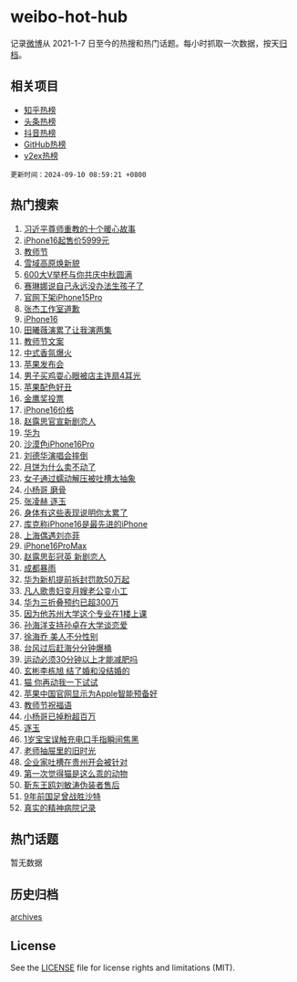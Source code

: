 # weibo-hot-hub

记录[微博](https://www.weibo.com)从 2021-1-7 日至今的热搜和热门话题。每小时抓取一次数据，按天[归档](archives)。

## 相关项目

- [知乎热榜](https://github.com/lonnyzhang423/zhihu-hot-hub)
- [头条热榜](https://github.com/lonnyzhang423/toutiao-hot-hub)
- [抖音热榜](https://github.com/lonnyzhang423/douyin-hot-hub)
- [GitHub热榜](https://github.com/lonnyzhang423/github-hot-hub)
- [v2ex热榜](https://github.com/lonnyzhang423/v2ex-hot-hub)


`更新时间：2024-09-10 08:59:21 +0800`

## 热门搜索

1. [习近平尊师重教的十个暖心故事](https://m.weibo.cn/search?containerid=100103type%3D1%26t%3D10%26q%3D%23%E4%B9%A0%E8%BF%91%E5%B9%B3%E5%B0%8A%E5%B8%88%E9%87%8D%E6%95%99%E7%9A%84%E5%8D%81%E4%B8%AA%E6%9A%96%E5%BF%83%E6%95%85%E4%BA%8B%23&stream_entry_id=51&isnewpage=1&extparam=seat%3D1%26q%3D%2523%25E4%25B9%25A0%25E8%25BF%2591%25E5%25B9%25B3%25E5%25B0%258A%25E5%25B8%2588%25E9%2587%258D%25E6%2595%2599%25E7%259A%2584%25E5%258D%2581%25E4%25B8%25AA%25E6%259A%2596%25E5%25BF%2583%25E6%2595%2585%25E4%25BA%258B%2523%26dgr%3D0%26filter_type%3Drealtimehot%26stream_entry_id%3D51%26c_type%3D51%26pos%3D0%26cate%3D10103%26display_time%3D1725929960%26pre_seqid%3D17259299606060293525899)
1. [iPhone16起售价5999元](https://m.weibo.cn/search?containerid=100103type%3D1%26t%3D10%26q%3D%23iPhone16%E8%B5%B7%E5%94%AE%E4%BB%B75999%E5%85%83%23&stream_entry_id=31&isnewpage=1&extparam=seat%3D1%26q%3D%2523iPhone16%25E8%25B5%25B7%25E5%2594%25AE%25E4%25BB%25B75999%25E5%2585%2583%2523%26realpos%3D1%26filter_type%3Drealtimehot%26c_type%3D31%26flag%3D2%26pos%3D0%26stream_entry_id%3D31%26cate%3D5001%26band_rank%3D1%26dgr%3D0%26lcate%3D5001%26display_time%3D1725929960%26pre_seqid%3D17259299606060293525899)
1. [教师节](https://m.weibo.cn/search?containerid=100103type%3D1%26t%3D10%26q%3D%E6%95%99%E5%B8%88%E8%8A%82&stream_entry_id=31&isnewpage=1&extparam=seat%3D1%26q%3D%25E6%2595%2599%25E5%25B8%2588%25E8%258A%2582%26realpos%3D2%26filter_type%3Drealtimehot%26c_type%3D31%26flag%3D16%26pos%3D1%26stream_entry_id%3D31%26cate%3D5001%26band_rank%3D2%26dgr%3D0%26lcate%3D5001%26display_time%3D1725929960%26pre_seqid%3D17259299606060293525899)
1. [雪域高原焕新貌](https://m.weibo.cn/search?containerid=100103type%3D1%26t%3D10%26q%3D%23%E9%9B%AA%E5%9F%9F%E9%AB%98%E5%8E%9F%E7%84%95%E6%96%B0%E8%B2%8C%23&stream_entry_id=31&isnewpage=1&extparam=seat%3D1%26q%3D%2523%25E9%259B%25AA%25E5%259F%259F%25E9%25AB%2598%25E5%258E%259F%25E7%2584%2595%25E6%2596%25B0%25E8%25B2%258C%2523%26realpos%3D3%26filter_type%3Drealtimehot%26c_type%3D31%26flag%3D0%26pos%3D2%26stream_entry_id%3D31%26cate%3D5001%26band_rank%3D3%26dgr%3D0%26lcate%3D5001%26display_time%3D1725929960%26pre_seqid%3D17259299606060293525899)
1. [600大V举杯与你共庆中秋圆满](https://m.weibo.cn/search?containerid=100103type%3D1%26t%3D10%26q%3D%23600%E5%A4%A7V%E4%B8%BE%E6%9D%AF%E4%B8%8E%E4%BD%A0%E5%85%B1%E5%BA%86%E4%B8%AD%E7%A7%8B%E5%9C%86%E6%BB%A1%23&stream_entry_id=31&isnewpage=1&extparam=seat%3D1%26q%3D%2523600%25E5%25A4%25A7V%25E4%25B8%25BE%25E6%259D%25AF%25E4%25B8%258E%25E4%25BD%25A0%25E5%2585%25B1%25E5%25BA%2586%25E4%25B8%25AD%25E7%25A7%258B%25E5%259C%2586%25E6%25BB%25A1%2523%26dgr%3D0%26adid%3D254518%26c_type%3D31%26pos%3D3%26topic_ad%3D1%26cate%3D5001%26stream_entry_id%3D31%26band_rank%3D4%26lcate%3D5001%26filter_type%3Drealtimehot%26is_ad_pos%3D1%26display_time%3D1725929960%26pre_seqid%3D17259299606060293525899)
1. [赛琳娜说自己永远没办法生孩子了](https://m.weibo.cn/search?containerid=100103type%3D1%26t%3D10%26q%3D%23%E8%B5%9B%E7%90%B3%E5%A8%9C%E8%AF%B4%E8%87%AA%E5%B7%B1%E6%B0%B8%E8%BF%9C%E6%B2%A1%E5%8A%9E%E6%B3%95%E7%94%9F%E5%AD%A9%E5%AD%90%E4%BA%86%23&stream_entry_id=31&isnewpage=1&extparam=seat%3D1%26q%3D%2523%25E8%25B5%259B%25E7%2590%25B3%25E5%25A8%259C%25E8%25AF%25B4%25E8%2587%25AA%25E5%25B7%25B1%25E6%25B0%25B8%25E8%25BF%259C%25E6%25B2%25A1%25E5%258A%259E%25E6%25B3%2595%25E7%2594%259F%25E5%25AD%25A9%25E5%25AD%2590%25E4%25BA%2586%2523%26realpos%3D4%26filter_type%3Drealtimehot%26c_type%3D31%26flag%3D1%26pos%3D4%26stream_entry_id%3D31%26cate%3D5001%26band_rank%3D4%26dgr%3D0%26lcate%3D5001%26display_time%3D1725929960%26pre_seqid%3D17259299606060293525899)
1. [官网下架iPhone15Pro](https://m.weibo.cn/search?containerid=100103type%3D1%26t%3D10%26q%3D%23%E5%AE%98%E7%BD%91%E4%B8%8B%E6%9E%B6iPhone15Pro%23&stream_entry_id=31&isnewpage=1&extparam=seat%3D1%26q%3D%2523%25E5%25AE%2598%25E7%25BD%2591%25E4%25B8%258B%25E6%259E%25B6iPhone15Pro%2523%26realpos%3D5%26filter_type%3Drealtimehot%26c_type%3D31%26flag%3D2%26pos%3D5%26stream_entry_id%3D31%26cate%3D5001%26band_rank%3D5%26dgr%3D0%26lcate%3D5001%26display_time%3D1725929960%26pre_seqid%3D17259299606060293525899)
1. [张杰工作室道歉](https://m.weibo.cn/search?containerid=100103type%3D1%26t%3D10%26q%3D%23%E5%BC%A0%E6%9D%B0%E5%B7%A5%E4%BD%9C%E5%AE%A4%E9%81%93%E6%AD%89%23&stream_entry_id=31&isnewpage=1&extparam=seat%3D1%26q%3D%2523%25E5%25BC%25A0%25E6%259D%25B0%25E5%25B7%25A5%25E4%25BD%259C%25E5%25AE%25A4%25E9%2581%2593%25E6%25AD%2589%2523%26realpos%3D6%26filter_type%3Drealtimehot%26c_type%3D31%26flag%3D2%26pos%3D6%26stream_entry_id%3D31%26cate%3D5001%26band_rank%3D6%26dgr%3D0%26lcate%3D5001%26display_time%3D1725929960%26pre_seqid%3D17259299606060293525899)
1. [iPhone16](https://m.weibo.cn/search?containerid=100103type%3D1%26t%3D10%26q%3DiPhone16&stream_entry_id=31&isnewpage=1&extparam=seat%3D1%26q%3DiPhone16%26realpos%3D7%26filter_type%3Drealtimehot%26c_type%3D31%26flag%3D0%26pos%3D7%26stream_entry_id%3D31%26cate%3D5001%26band_rank%3D7%26dgr%3D0%26lcate%3D5001%26display_time%3D1725929960%26pre_seqid%3D17259299606060293525899)
1. [田曦薇演累了让我演两集](https://m.weibo.cn/search?containerid=100103type%3D1%26t%3D10%26q%3D%E7%94%B0%E6%9B%A6%E8%96%87%E6%BC%94%E7%B4%AF%E4%BA%86%E8%AE%A9%E6%88%91%E6%BC%94%E4%B8%A4%E9%9B%86&stream_entry_id=31&isnewpage=1&extparam=seat%3D1%26q%3D%25E7%2594%25B0%25E6%259B%25A6%25E8%2596%2587%25E6%25BC%2594%25E7%25B4%25AF%25E4%25BA%2586%25E8%25AE%25A9%25E6%2588%2591%25E6%25BC%2594%25E4%25B8%25A4%25E9%259B%2586%26realpos%3D8%26filter_type%3Drealtimehot%26c_type%3D31%26flag%3D2%26pos%3D8%26stream_entry_id%3D31%26cate%3D5001%26band_rank%3D8%26dgr%3D0%26lcate%3D5001%26display_time%3D1725929960%26pre_seqid%3D17259299606060293525899)
1. [教师节文案](https://m.weibo.cn/search?containerid=100103type%3D1%26t%3D10%26q%3D%23%E6%95%99%E5%B8%88%E8%8A%82%E6%96%87%E6%A1%88%23&stream_entry_id=31&isnewpage=1&extparam=seat%3D1%26q%3D%2523%25E6%2595%2599%25E5%25B8%2588%25E8%258A%2582%25E6%2596%2587%25E6%25A1%2588%2523%26realpos%3D9%26filter_type%3Drealtimehot%26c_type%3D31%26flag%3D0%26pos%3D9%26stream_entry_id%3D31%26cate%3D5001%26band_rank%3D9%26dgr%3D0%26lcate%3D5001%26display_time%3D1725929960%26pre_seqid%3D17259299606060293525899)
1. [中式香氛爆火](https://m.weibo.cn/search?containerid=100103type%3D1%26t%3D10%26q%3D%23%E4%B8%AD%E5%BC%8F%E9%A6%99%E6%B0%9B%E7%88%86%E7%81%AB%23&stream_entry_id=31&isnewpage=1&extparam=seat%3D1%26q%3D%2523%25E4%25B8%25AD%25E5%25BC%258F%25E9%25A6%2599%25E6%25B0%259B%25E7%2588%2586%25E7%2581%25AB%2523%26realpos%3D10%26filter_type%3Drealtimehot%26c_type%3D31%26flag%3D1%26pos%3D10%26stream_entry_id%3D31%26cate%3D5001%26band_rank%3D10%26dgr%3D0%26lcate%3D5001%26display_time%3D1725929960%26pre_seqid%3D17259299606060293525899)
1. [苹果发布会](https://m.weibo.cn/search?containerid=100103type%3D1%26t%3D10%26q%3D%E8%8B%B9%E6%9E%9C%E5%8F%91%E5%B8%83%E4%BC%9A&stream_entry_id=31&isnewpage=1&extparam=seat%3D1%26q%3D%25E8%258B%25B9%25E6%259E%259C%25E5%258F%2591%25E5%25B8%2583%25E4%25BC%259A%26realpos%3D11%26filter_type%3Drealtimehot%26c_type%3D31%26flag%3D2%26pos%3D11%26stream_entry_id%3D31%26cate%3D5001%26band_rank%3D11%26dgr%3D0%26lcate%3D5001%26display_time%3D1725929960%26pre_seqid%3D17259299606060293525899)
1. [男子买鸡耍心眼被店主连扇4耳光](https://m.weibo.cn/search?containerid=100103type%3D1%26t%3D10%26q%3D%23%E7%94%B7%E5%AD%90%E4%B9%B0%E9%B8%A1%E8%80%8D%E5%BF%83%E7%9C%BC%E8%A2%AB%E5%BA%97%E4%B8%BB%E8%BF%9E%E6%89%874%E8%80%B3%E5%85%89%23&stream_entry_id=31&isnewpage=1&extparam=seat%3D1%26q%3D%2523%25E7%2594%25B7%25E5%25AD%2590%25E4%25B9%25B0%25E9%25B8%25A1%25E8%2580%258D%25E5%25BF%2583%25E7%259C%25BC%25E8%25A2%25AB%25E5%25BA%2597%25E4%25B8%25BB%25E8%25BF%259E%25E6%2589%25874%25E8%2580%25B3%25E5%2585%2589%2523%26realpos%3D12%26filter_type%3Drealtimehot%26c_type%3D31%26flag%3D1%26pos%3D12%26stream_entry_id%3D31%26cate%3D5001%26band_rank%3D12%26dgr%3D0%26lcate%3D5001%26display_time%3D1725929960%26pre_seqid%3D17259299606060293525899)
1. [苹果配色好丑](https://m.weibo.cn/search?containerid=100103type%3D1%26t%3D10%26q%3D%E8%8B%B9%E6%9E%9C%E9%85%8D%E8%89%B2%E5%A5%BD%E4%B8%91&stream_entry_id=31&isnewpage=1&extparam=seat%3D1%26q%3D%25E8%258B%25B9%25E6%259E%259C%25E9%2585%258D%25E8%2589%25B2%25E5%25A5%25BD%25E4%25B8%2591%26realpos%3D13%26filter_type%3Drealtimehot%26c_type%3D31%26flag%3D2%26pos%3D13%26stream_entry_id%3D31%26cate%3D5001%26band_rank%3D13%26dgr%3D0%26lcate%3D5001%26display_time%3D1725929960%26pre_seqid%3D17259299606060293525899)
1. [金鹰奖投票](https://m.weibo.cn/search?containerid=100103type%3D1%26t%3D10%26q%3D%E9%87%91%E9%B9%B0%E5%A5%96%E6%8A%95%E7%A5%A8&stream_entry_id=31&isnewpage=1&extparam=seat%3D1%26q%3D%25E9%2587%2591%25E9%25B9%25B0%25E5%25A5%2596%25E6%258A%2595%25E7%25A5%25A8%26realpos%3D14%26filter_type%3Drealtimehot%26c_type%3D31%26flag%3D1%26pos%3D14%26stream_entry_id%3D31%26cate%3D5001%26band_rank%3D14%26dgr%3D0%26lcate%3D5001%26display_time%3D1725929960%26pre_seqid%3D17259299606060293525899)
1. [iPhone16价格](https://m.weibo.cn/search?containerid=100103type%3D1%26t%3D10%26q%3DiPhone16%E4%BB%B7%E6%A0%BC&stream_entry_id=31&isnewpage=1&extparam=seat%3D1%26q%3DiPhone16%25E4%25BB%25B7%25E6%25A0%25BC%26realpos%3D15%26filter_type%3Drealtimehot%26c_type%3D31%26flag%3D2%26pos%3D15%26stream_entry_id%3D31%26cate%3D5001%26band_rank%3D15%26dgr%3D0%26lcate%3D5001%26display_time%3D1725929960%26pre_seqid%3D17259299606060293525899)
1. [赵露思官宣新剧恋人](https://m.weibo.cn/search?containerid=100103type%3D1%26t%3D10%26q%3D%23%E8%B5%B5%E9%9C%B2%E6%80%9D%E5%AE%98%E5%AE%A3%E6%96%B0%E5%89%A7%E6%81%8B%E4%BA%BA%23&stream_entry_id=31&isnewpage=1&extparam=seat%3D1%26q%3D%2523%25E8%25B5%25B5%25E9%259C%25B2%25E6%2580%259D%25E5%25AE%2598%25E5%25AE%25A3%25E6%2596%25B0%25E5%2589%25A7%25E6%2581%258B%25E4%25BA%25BA%2523%26realpos%3D16%26filter_type%3Drealtimehot%26c_type%3D31%26flag%3D1%26pos%3D16%26stream_entry_id%3D31%26cate%3D5001%26band_rank%3D16%26dgr%3D0%26lcate%3D5001%26display_time%3D1725929960%26pre_seqid%3D17259299606060293525899)
1. [华为](https://m.weibo.cn/search?containerid=100103type%3D1%26t%3D10%26q%3D%E5%8D%8E%E4%B8%BA&stream_entry_id=31&isnewpage=1&extparam=seat%3D1%26q%3D%25E5%258D%258E%25E4%25B8%25BA%26realpos%3D17%26filter_type%3Drealtimehot%26c_type%3D31%26flag%3D0%26pos%3D17%26stream_entry_id%3D31%26cate%3D5001%26band_rank%3D17%26dgr%3D0%26lcate%3D5001%26display_time%3D1725929960%26pre_seqid%3D17259299606060293525899)
1. [沙漠色iPhone16Pro](https://m.weibo.cn/search?containerid=100103type%3D1%26t%3D10%26q%3D%23%E6%B2%99%E6%BC%A0%E8%89%B2iPhone16Pro%23&stream_entry_id=31&isnewpage=1&extparam=seat%3D1%26q%3D%2523%25E6%25B2%2599%25E6%25BC%25A0%25E8%2589%25B2iPhone16Pro%2523%26realpos%3D18%26filter_type%3Drealtimehot%26c_type%3D31%26flag%3D0%26pos%3D18%26stream_entry_id%3D31%26cate%3D5001%26band_rank%3D18%26dgr%3D0%26lcate%3D5001%26display_time%3D1725929960%26pre_seqid%3D17259299606060293525899)
1. [刘德华演唱会摔倒](https://m.weibo.cn/search?containerid=100103type%3D1%26t%3D10%26q%3D%23%E5%88%98%E5%BE%B7%E5%8D%8E%E6%BC%94%E5%94%B1%E4%BC%9A%E6%91%94%E5%80%92%23&stream_entry_id=31&isnewpage=1&extparam=seat%3D1%26q%3D%2523%25E5%2588%2598%25E5%25BE%25B7%25E5%258D%258E%25E6%25BC%2594%25E5%2594%25B1%25E4%25BC%259A%25E6%2591%2594%25E5%2580%2592%2523%26realpos%3D19%26filter_type%3Drealtimehot%26c_type%3D31%26flag%3D0%26pos%3D19%26stream_entry_id%3D31%26cate%3D5001%26band_rank%3D19%26dgr%3D0%26lcate%3D5001%26display_time%3D1725929960%26pre_seqid%3D17259299606060293525899)
1. [月饼为什么卖不动了](https://m.weibo.cn/search?containerid=100103type%3D1%26t%3D10%26q%3D%23%E6%9C%88%E9%A5%BC%E4%B8%BA%E4%BB%80%E4%B9%88%E5%8D%96%E4%B8%8D%E5%8A%A8%E4%BA%86%23&stream_entry_id=31&isnewpage=1&extparam=seat%3D1%26q%3D%2523%25E6%259C%2588%25E9%25A5%25BC%25E4%25B8%25BA%25E4%25BB%2580%25E4%25B9%2588%25E5%258D%2596%25E4%25B8%258D%25E5%258A%25A8%25E4%25BA%2586%2523%26realpos%3D20%26filter_type%3Drealtimehot%26c_type%3D31%26flag%3D0%26pos%3D20%26stream_entry_id%3D31%26cate%3D5001%26band_rank%3D20%26dgr%3D0%26lcate%3D5001%26display_time%3D1725929960%26pre_seqid%3D17259299606060293525899)
1. [女子通过蠕动解压被吐槽太抽象](https://m.weibo.cn/search?containerid=100103type%3D1%26t%3D10%26q%3D%23%E5%A5%B3%E5%AD%90%E9%80%9A%E8%BF%87%E8%A0%95%E5%8A%A8%E8%A7%A3%E5%8E%8B%E8%A2%AB%E5%90%90%E6%A7%BD%E5%A4%AA%E6%8A%BD%E8%B1%A1%23&stream_entry_id=31&isnewpage=1&extparam=seat%3D1%26q%3D%2523%25E5%25A5%25B3%25E5%25AD%2590%25E9%2580%259A%25E8%25BF%2587%25E8%25A0%2595%25E5%258A%25A8%25E8%25A7%25A3%25E5%258E%258B%25E8%25A2%25AB%25E5%2590%2590%25E6%25A7%25BD%25E5%25A4%25AA%25E6%258A%25BD%25E8%25B1%25A1%2523%26realpos%3D21%26filter_type%3Drealtimehot%26c_type%3D31%26flag%3D0%26pos%3D21%26stream_entry_id%3D31%26cate%3D5001%26band_rank%3D21%26dgr%3D0%26lcate%3D5001%26display_time%3D1725929960%26pre_seqid%3D17259299606060293525899)
1. [小杨哥 磨骨](https://m.weibo.cn/search?containerid=100103type%3D1%26t%3D10%26q%3D%E5%B0%8F%E6%9D%A8%E5%93%A5+%E7%A3%A8%E9%AA%A8&stream_entry_id=31&isnewpage=1&extparam=seat%3D1%26q%3D%25E5%25B0%258F%25E6%259D%25A8%25E5%2593%25A5%2520%25E7%25A3%25A8%25E9%25AA%25A8%26realpos%3D22%26filter_type%3Drealtimehot%26c_type%3D31%26flag%3D2%26pos%3D22%26stream_entry_id%3D31%26cate%3D5001%26band_rank%3D22%26dgr%3D0%26lcate%3D5001%26display_time%3D1725929960%26pre_seqid%3D17259299606060293525899)
1. [张凌赫 逐玉](https://m.weibo.cn/search?containerid=100103type%3D1%26t%3D10%26q%3D%E5%BC%A0%E5%87%8C%E8%B5%AB+%E9%80%90%E7%8E%89&stream_entry_id=31&isnewpage=1&extparam=seat%3D1%26q%3D%25E5%25BC%25A0%25E5%2587%258C%25E8%25B5%25AB%2520%25E9%2580%2590%25E7%258E%2589%26realpos%3D23%26filter_type%3Drealtimehot%26c_type%3D31%26flag%3D0%26pos%3D23%26stream_entry_id%3D31%26cate%3D5001%26band_rank%3D23%26dgr%3D0%26lcate%3D5001%26display_time%3D1725929960%26pre_seqid%3D17259299606060293525899)
1. [身体有这些表现说明你太累了](https://m.weibo.cn/search?containerid=100103type%3D1%26t%3D10%26q%3D%23%E8%BA%AB%E4%BD%93%E6%9C%89%E8%BF%99%E4%BA%9B%E8%A1%A8%E7%8E%B0%E8%AF%B4%E6%98%8E%E4%BD%A0%E5%A4%AA%E7%B4%AF%E4%BA%86%23&stream_entry_id=31&isnewpage=1&extparam=seat%3D1%26q%3D%2523%25E8%25BA%25AB%25E4%25BD%2593%25E6%259C%2589%25E8%25BF%2599%25E4%25BA%259B%25E8%25A1%25A8%25E7%258E%25B0%25E8%25AF%25B4%25E6%2598%258E%25E4%25BD%25A0%25E5%25A4%25AA%25E7%25B4%25AF%25E4%25BA%2586%2523%26realpos%3D24%26filter_type%3Drealtimehot%26c_type%3D31%26flag%3D1%26pos%3D24%26stream_entry_id%3D31%26cate%3D5001%26band_rank%3D24%26dgr%3D0%26lcate%3D5001%26display_time%3D1725929960%26pre_seqid%3D17259299606060293525899)
1. [库克称iPhone16是最先进的iPhone](https://m.weibo.cn/search?containerid=100103type%3D1%26t%3D10%26q%3D%23%E5%BA%93%E5%85%8B%E7%A7%B0iPhone16%E6%98%AF%E6%9C%80%E5%85%88%E8%BF%9B%E7%9A%84iPhone%23&stream_entry_id=31&isnewpage=1&extparam=seat%3D1%26q%3D%2523%25E5%25BA%2593%25E5%2585%258B%25E7%25A7%25B0iPhone16%25E6%2598%25AF%25E6%259C%2580%25E5%2585%2588%25E8%25BF%259B%25E7%259A%2584iPhone%2523%26realpos%3D25%26filter_type%3Drealtimehot%26c_type%3D31%26flag%3D1%26pos%3D25%26stream_entry_id%3D31%26cate%3D5001%26band_rank%3D25%26dgr%3D0%26lcate%3D5001%26display_time%3D1725929960%26pre_seqid%3D17259299606060293525899)
1. [上海偶遇刘亦菲](https://m.weibo.cn/search?containerid=100103type%3D1%26t%3D10%26q%3D%23%E4%B8%8A%E6%B5%B7%E5%81%B6%E9%81%87%E5%88%98%E4%BA%A6%E8%8F%B2%23&stream_entry_id=31&isnewpage=1&extparam=seat%3D1%26q%3D%2523%25E4%25B8%258A%25E6%25B5%25B7%25E5%2581%25B6%25E9%2581%2587%25E5%2588%2598%25E4%25BA%25A6%25E8%258F%25B2%2523%26realpos%3D26%26filter_type%3Drealtimehot%26c_type%3D31%26flag%3D1%26pos%3D26%26stream_entry_id%3D31%26cate%3D5001%26band_rank%3D26%26dgr%3D0%26lcate%3D5001%26display_time%3D1725929960%26pre_seqid%3D17259299606060293525899)
1. [iPhone16ProMax](https://m.weibo.cn/search?containerid=100103type%3D1%26t%3D10%26q%3DiPhone16ProMax&stream_entry_id=31&isnewpage=1&extparam=seat%3D1%26q%3DiPhone16ProMax%26realpos%3D27%26filter_type%3Drealtimehot%26c_type%3D31%26flag%3D0%26pos%3D27%26stream_entry_id%3D31%26cate%3D5001%26band_rank%3D27%26dgr%3D0%26lcate%3D5001%26display_time%3D1725929960%26pre_seqid%3D17259299606060293525899)
1. [赵露思彭冠英 新剧恋人](https://m.weibo.cn/search?containerid=100103type%3D1%26t%3D10%26q%3D%E8%B5%B5%E9%9C%B2%E6%80%9D%E5%BD%AD%E5%86%A0%E8%8B%B1+%E6%96%B0%E5%89%A7%E6%81%8B%E4%BA%BA&stream_entry_id=31&isnewpage=1&extparam=seat%3D1%26q%3D%25E8%25B5%25B5%25E9%259C%25B2%25E6%2580%259D%25E5%25BD%25AD%25E5%2586%25A0%25E8%258B%25B1%2520%25E6%2596%25B0%25E5%2589%25A7%25E6%2581%258B%25E4%25BA%25BA%26realpos%3D28%26filter_type%3Drealtimehot%26c_type%3D31%26flag%3D1%26pos%3D28%26stream_entry_id%3D31%26cate%3D5001%26band_rank%3D28%26dgr%3D0%26lcate%3D5001%26display_time%3D1725929960%26pre_seqid%3D17259299606060293525899)
1. [成都暴雨](https://m.weibo.cn/search?containerid=100103type%3D1%26t%3D10%26q%3D%E6%88%90%E9%83%BD%E6%9A%B4%E9%9B%A8&stream_entry_id=31&isnewpage=1&extparam=seat%3D1%26q%3D%25E6%2588%2590%25E9%2583%25BD%25E6%259A%25B4%25E9%259B%25A8%26realpos%3D29%26filter_type%3Drealtimehot%26c_type%3D31%26flag%3D0%26pos%3D29%26stream_entry_id%3D31%26cate%3D5001%26band_rank%3D29%26dgr%3D0%26lcate%3D5001%26display_time%3D1725929960%26pre_seqid%3D17259299606060293525899)
1. [华为新机提前拆封罚款50万起](https://m.weibo.cn/search?containerid=100103type%3D1%26t%3D10%26q%3D%23%E5%8D%8E%E4%B8%BA%E6%96%B0%E6%9C%BA%E6%8F%90%E5%89%8D%E6%8B%86%E5%B0%81%E7%BD%9A%E6%AC%BE50%E4%B8%87%E8%B5%B7%23&stream_entry_id=31&isnewpage=1&extparam=seat%3D1%26q%3D%2523%25E5%258D%258E%25E4%25B8%25BA%25E6%2596%25B0%25E6%259C%25BA%25E6%258F%2590%25E5%2589%258D%25E6%258B%2586%25E5%25B0%2581%25E7%25BD%259A%25E6%25AC%25BE50%25E4%25B8%2587%25E8%25B5%25B7%2523%26realpos%3D30%26filter_type%3Drealtimehot%26c_type%3D31%26flag%3D0%26pos%3D30%26stream_entry_id%3D31%26cate%3D5001%26band_rank%3D30%26dgr%3D0%26lcate%3D5001%26display_time%3D1725929960%26pre_seqid%3D17259299606060293525899)
1. [凡人歌贵妇变月嫂老公变小工](https://m.weibo.cn/search?containerid=100103type%3D1%26t%3D10%26q%3D%E5%87%A1%E4%BA%BA%E6%AD%8C%E8%B4%B5%E5%A6%87%E5%8F%98%E6%9C%88%E5%AB%82%E8%80%81%E5%85%AC%E5%8F%98%E5%B0%8F%E5%B7%A5&stream_entry_id=31&isnewpage=1&extparam=seat%3D1%26q%3D%25E5%2587%25A1%25E4%25BA%25BA%25E6%25AD%258C%25E8%25B4%25B5%25E5%25A6%2587%25E5%258F%2598%25E6%259C%2588%25E5%25AB%2582%25E8%2580%2581%25E5%2585%25AC%25E5%258F%2598%25E5%25B0%258F%25E5%25B7%25A5%26realpos%3D31%26filter_type%3Drealtimehot%26c_type%3D31%26flag%3D1%26pos%3D31%26stream_entry_id%3D31%26cate%3D5001%26band_rank%3D31%26dgr%3D0%26lcate%3D5001%26display_time%3D1725929960%26pre_seqid%3D17259299606060293525899)
1. [华为三折叠预约已超300万](https://m.weibo.cn/search?containerid=100103type%3D1%26t%3D10%26q%3D%23%E5%8D%8E%E4%B8%BA%E4%B8%89%E6%8A%98%E5%8F%A0%E9%A2%84%E7%BA%A6%E5%B7%B2%E8%B6%85300%E4%B8%87%23&stream_entry_id=31&isnewpage=1&extparam=seat%3D1%26q%3D%2523%25E5%258D%258E%25E4%25B8%25BA%25E4%25B8%2589%25E6%258A%2598%25E5%258F%25A0%25E9%25A2%2584%25E7%25BA%25A6%25E5%25B7%25B2%25E8%25B6%2585300%25E4%25B8%2587%2523%26realpos%3D32%26filter_type%3Drealtimehot%26c_type%3D31%26flag%3D0%26pos%3D32%26stream_entry_id%3D31%26cate%3D5001%26band_rank%3D32%26dgr%3D0%26lcate%3D5001%26display_time%3D1725929960%26pre_seqid%3D17259299606060293525899)
1. [因为他苏州大学这个专业在1楼上课](https://m.weibo.cn/search?containerid=100103type%3D1%26t%3D10%26q%3D%23%E5%9B%A0%E4%B8%BA%E4%BB%96%E8%8B%8F%E5%B7%9E%E5%A4%A7%E5%AD%A6%E8%BF%99%E4%B8%AA%E4%B8%93%E4%B8%9A%E5%9C%A81%E6%A5%BC%E4%B8%8A%E8%AF%BE%23&stream_entry_id=31&isnewpage=1&extparam=seat%3D1%26q%3D%2523%25E5%259B%25A0%25E4%25B8%25BA%25E4%25BB%2596%25E8%258B%258F%25E5%25B7%259E%25E5%25A4%25A7%25E5%25AD%25A6%25E8%25BF%2599%25E4%25B8%25AA%25E4%25B8%2593%25E4%25B8%259A%25E5%259C%25A81%25E6%25A5%25BC%25E4%25B8%258A%25E8%25AF%25BE%2523%26realpos%3D33%26filter_type%3Drealtimehot%26c_type%3D31%26flag%3D32768%26pos%3D33%26stream_entry_id%3D31%26cate%3D5001%26band_rank%3D33%26dgr%3D0%26lcate%3D5001%26display_time%3D1725929960%26pre_seqid%3D17259299606060293525899)
1. [孙海洋支持孙卓在大学谈恋爱](https://m.weibo.cn/search?containerid=100103type%3D1%26t%3D10%26q%3D%23%E5%AD%99%E6%B5%B7%E6%B4%8B%E6%94%AF%E6%8C%81%E5%AD%99%E5%8D%93%E5%9C%A8%E5%A4%A7%E5%AD%A6%E8%B0%88%E6%81%8B%E7%88%B1%23&stream_entry_id=31&isnewpage=1&extparam=seat%3D1%26q%3D%2523%25E5%25AD%2599%25E6%25B5%25B7%25E6%25B4%258B%25E6%2594%25AF%25E6%258C%2581%25E5%25AD%2599%25E5%258D%2593%25E5%259C%25A8%25E5%25A4%25A7%25E5%25AD%25A6%25E8%25B0%2588%25E6%2581%258B%25E7%2588%25B1%2523%26realpos%3D34%26filter_type%3Drealtimehot%26c_type%3D31%26flag%3D0%26pos%3D34%26stream_entry_id%3D31%26cate%3D5001%26band_rank%3D34%26dgr%3D0%26lcate%3D5001%26display_time%3D1725929960%26pre_seqid%3D17259299606060293525899)
1. [徐海乔 美人不分性别](https://m.weibo.cn/search?containerid=100103type%3D1%26t%3D10%26q%3D%E5%BE%90%E6%B5%B7%E4%B9%94+%E7%BE%8E%E4%BA%BA%E4%B8%8D%E5%88%86%E6%80%A7%E5%88%AB&stream_entry_id=31&isnewpage=1&extparam=seat%3D1%26q%3D%25E5%25BE%2590%25E6%25B5%25B7%25E4%25B9%2594%2520%25E7%25BE%258E%25E4%25BA%25BA%25E4%25B8%258D%25E5%2588%2586%25E6%2580%25A7%25E5%2588%25AB%26realpos%3D35%26filter_type%3Drealtimehot%26c_type%3D31%26flag%3D1%26pos%3D35%26stream_entry_id%3D31%26cate%3D5001%26band_rank%3D35%26dgr%3D0%26lcate%3D5001%26display_time%3D1725929960%26pre_seqid%3D17259299606060293525899)
1. [台风过后赶海分分钟爆桶](https://m.weibo.cn/search?containerid=100103type%3D1%26t%3D10%26q%3D%23%E5%8F%B0%E9%A3%8E%E8%BF%87%E5%90%8E%E8%B5%B6%E6%B5%B7%E5%88%86%E5%88%86%E9%92%9F%E7%88%86%E6%A1%B6%23&stream_entry_id=31&isnewpage=1&extparam=seat%3D1%26q%3D%2523%25E5%258F%25B0%25E9%25A3%258E%25E8%25BF%2587%25E5%2590%258E%25E8%25B5%25B6%25E6%25B5%25B7%25E5%2588%2586%25E5%2588%2586%25E9%2592%259F%25E7%2588%2586%25E6%25A1%25B6%2523%26realpos%3D36%26filter_type%3Drealtimehot%26c_type%3D31%26flag%3D0%26pos%3D36%26stream_entry_id%3D31%26cate%3D5001%26band_rank%3D36%26dgr%3D0%26lcate%3D5001%26display_time%3D1725929960%26pre_seqid%3D17259299606060293525899)
1. [运动必须30分钟以上才能减肥吗](https://m.weibo.cn/search?containerid=100103type%3D1%26t%3D10%26q%3D%23%E8%BF%90%E5%8A%A8%E5%BF%85%E9%A1%BB30%E5%88%86%E9%92%9F%E4%BB%A5%E4%B8%8A%E6%89%8D%E8%83%BD%E5%87%8F%E8%82%A5%E5%90%97%23&stream_entry_id=31&isnewpage=1&extparam=seat%3D1%26q%3D%2523%25E8%25BF%2590%25E5%258A%25A8%25E5%25BF%2585%25E9%25A1%25BB30%25E5%2588%2586%25E9%2592%259F%25E4%25BB%25A5%25E4%25B8%258A%25E6%2589%258D%25E8%2583%25BD%25E5%2587%258F%25E8%2582%25A5%25E5%2590%2597%2523%26realpos%3D37%26filter_type%3Drealtimehot%26c_type%3D31%26flag%3D0%26pos%3D37%26stream_entry_id%3D31%26cate%3D5001%26band_rank%3D37%26dgr%3D0%26lcate%3D5001%26display_time%3D1725929960%26pre_seqid%3D17259299606060293525899)
1. [玄彬李栋旭 结了婚和没结婚的](https://m.weibo.cn/search?containerid=100103type%3D1%26t%3D10%26q%3D%E7%8E%84%E5%BD%AC%E6%9D%8E%E6%A0%8B%E6%97%AD+%E7%BB%93%E4%BA%86%E5%A9%9A%E5%92%8C%E6%B2%A1%E7%BB%93%E5%A9%9A%E7%9A%84&stream_entry_id=31&isnewpage=1&extparam=seat%3D1%26q%3D%25E7%258E%2584%25E5%25BD%25AC%25E6%259D%258E%25E6%25A0%258B%25E6%2597%25AD%2520%25E7%25BB%2593%25E4%25BA%2586%25E5%25A9%259A%25E5%2592%258C%25E6%25B2%25A1%25E7%25BB%2593%25E5%25A9%259A%25E7%259A%2584%26realpos%3D38%26filter_type%3Drealtimehot%26c_type%3D31%26flag%3D0%26pos%3D38%26stream_entry_id%3D31%26cate%3D5001%26band_rank%3D38%26dgr%3D0%26lcate%3D5001%26display_time%3D1725929960%26pre_seqid%3D17259299606060293525899)
1. [猫 你再动我一下试试](https://m.weibo.cn/search?containerid=100103type%3D1%26t%3D10%26q%3D%E7%8C%AB+%E4%BD%A0%E5%86%8D%E5%8A%A8%E6%88%91%E4%B8%80%E4%B8%8B%E8%AF%95%E8%AF%95&stream_entry_id=31&isnewpage=1&extparam=seat%3D1%26q%3D%25E7%258C%25AB%2520%25E4%25BD%25A0%25E5%2586%258D%25E5%258A%25A8%25E6%2588%2591%25E4%25B8%2580%25E4%25B8%258B%25E8%25AF%2595%25E8%25AF%2595%26realpos%3D39%26filter_type%3Drealtimehot%26c_type%3D31%26flag%3D1%26pos%3D39%26stream_entry_id%3D31%26cate%3D5001%26band_rank%3D39%26dgr%3D0%26lcate%3D5001%26display_time%3D1725929960%26pre_seqid%3D17259299606060293525899)
1. [苹果中国官网显示为Apple智能预备好](https://m.weibo.cn/search?containerid=100103type%3D1%26t%3D10%26q%3D%23%E8%8B%B9%E6%9E%9C%E4%B8%AD%E5%9B%BD%E5%AE%98%E7%BD%91%E6%98%BE%E7%A4%BA%E4%B8%BAApple%E6%99%BA%E8%83%BD%E9%A2%84%E5%A4%87%E5%A5%BD%23&stream_entry_id=31&isnewpage=1&extparam=seat%3D1%26q%3D%2523%25E8%258B%25B9%25E6%259E%259C%25E4%25B8%25AD%25E5%259B%25BD%25E5%25AE%2598%25E7%25BD%2591%25E6%2598%25BE%25E7%25A4%25BA%25E4%25B8%25BAApple%25E6%2599%25BA%25E8%2583%25BD%25E9%25A2%2584%25E5%25A4%2587%25E5%25A5%25BD%2523%26realpos%3D40%26filter_type%3Drealtimehot%26c_type%3D31%26flag%3D0%26pos%3D40%26stream_entry_id%3D31%26cate%3D5001%26band_rank%3D40%26dgr%3D0%26lcate%3D5001%26display_time%3D1725929960%26pre_seqid%3D17259299606060293525899)
1. [教师节祝福语](https://m.weibo.cn/search?containerid=100103type%3D1%26t%3D10%26q%3D%E6%95%99%E5%B8%88%E8%8A%82%E7%A5%9D%E7%A6%8F%E8%AF%AD&stream_entry_id=31&isnewpage=1&extparam=seat%3D1%26q%3D%25E6%2595%2599%25E5%25B8%2588%25E8%258A%2582%25E7%25A5%259D%25E7%25A6%258F%25E8%25AF%25AD%26realpos%3D41%26filter_type%3Drealtimehot%26c_type%3D31%26flag%3D1%26pos%3D41%26stream_entry_id%3D31%26cate%3D5001%26band_rank%3D41%26dgr%3D0%26lcate%3D5001%26display_time%3D1725929960%26pre_seqid%3D17259299606060293525899)
1. [小杨哥已掉粉超百万](https://m.weibo.cn/search?containerid=100103type%3D1%26t%3D10%26q%3D%23%E5%B0%8F%E6%9D%A8%E5%93%A5%E5%B7%B2%E6%8E%89%E7%B2%89%E8%B6%85%E7%99%BE%E4%B8%87%23&stream_entry_id=31&isnewpage=1&extparam=seat%3D1%26q%3D%2523%25E5%25B0%258F%25E6%259D%25A8%25E5%2593%25A5%25E5%25B7%25B2%25E6%258E%2589%25E7%25B2%2589%25E8%25B6%2585%25E7%2599%25BE%25E4%25B8%2587%2523%26realpos%3D42%26filter_type%3Drealtimehot%26c_type%3D31%26flag%3D0%26pos%3D42%26stream_entry_id%3D31%26cate%3D5001%26band_rank%3D42%26dgr%3D0%26lcate%3D5001%26display_time%3D1725929960%26pre_seqid%3D17259299606060293525899)
1. [逐玉](https://m.weibo.cn/search?containerid=100103type%3D1%26t%3D10%26q%3D%E9%80%90%E7%8E%89&stream_entry_id=31&isnewpage=1&extparam=seat%3D1%26q%3D%25E9%2580%2590%25E7%258E%2589%26realpos%3D43%26filter_type%3Drealtimehot%26c_type%3D31%26flag%3D1%26pos%3D43%26stream_entry_id%3D31%26cate%3D5001%26band_rank%3D43%26dgr%3D0%26lcate%3D5001%26display_time%3D1725929960%26pre_seqid%3D17259299606060293525899)
1. [1岁宝宝误触充电口手指瞬间焦黑](https://m.weibo.cn/search?containerid=100103type%3D1%26t%3D10%26q%3D%231%E5%B2%81%E5%AE%9D%E5%AE%9D%E8%AF%AF%E8%A7%A6%E5%85%85%E7%94%B5%E5%8F%A3%E6%89%8B%E6%8C%87%E7%9E%AC%E9%97%B4%E7%84%A6%E9%BB%91%23&stream_entry_id=31&isnewpage=1&extparam=seat%3D1%26q%3D%25231%25E5%25B2%2581%25E5%25AE%259D%25E5%25AE%259D%25E8%25AF%25AF%25E8%25A7%25A6%25E5%2585%2585%25E7%2594%25B5%25E5%258F%25A3%25E6%2589%258B%25E6%258C%2587%25E7%259E%25AC%25E9%2597%25B4%25E7%2584%25A6%25E9%25BB%2591%2523%26realpos%3D44%26filter_type%3Drealtimehot%26c_type%3D31%26flag%3D0%26pos%3D44%26stream_entry_id%3D31%26cate%3D5001%26band_rank%3D44%26dgr%3D0%26lcate%3D5001%26display_time%3D1725929960%26pre_seqid%3D17259299606060293525899)
1. [老师抽屉里的旧时光](https://m.weibo.cn/search?containerid=100103type%3D1%26t%3D10%26q%3D%23%E8%80%81%E5%B8%88%E6%8A%BD%E5%B1%89%E9%87%8C%E7%9A%84%E6%97%A7%E6%97%B6%E5%85%89%23&stream_entry_id=31&isnewpage=1&extparam=seat%3D1%26q%3D%2523%25E8%2580%2581%25E5%25B8%2588%25E6%258A%25BD%25E5%25B1%2589%25E9%2587%258C%25E7%259A%2584%25E6%2597%25A7%25E6%2597%25B6%25E5%2585%2589%2523%26realpos%3D45%26filter_type%3Drealtimehot%26c_type%3D31%26flag%3D1%26pos%3D45%26stream_entry_id%3D31%26cate%3D5001%26band_rank%3D45%26dgr%3D0%26lcate%3D5001%26display_time%3D1725929960%26pre_seqid%3D17259299606060293525899)
1. [企业家吐槽在贵州开会被针对](https://m.weibo.cn/search?containerid=100103type%3D1%26t%3D10%26q%3D%23%E4%BC%81%E4%B8%9A%E5%AE%B6%E5%90%90%E6%A7%BD%E5%9C%A8%E8%B4%B5%E5%B7%9E%E5%BC%80%E4%BC%9A%E8%A2%AB%E9%92%88%E5%AF%B9%23&stream_entry_id=31&isnewpage=1&extparam=seat%3D1%26q%3D%2523%25E4%25BC%2581%25E4%25B8%259A%25E5%25AE%25B6%25E5%2590%2590%25E6%25A7%25BD%25E5%259C%25A8%25E8%25B4%25B5%25E5%25B7%259E%25E5%25BC%2580%25E4%25BC%259A%25E8%25A2%25AB%25E9%2592%2588%25E5%25AF%25B9%2523%26realpos%3D46%26filter_type%3Drealtimehot%26c_type%3D31%26flag%3D1%26pos%3D46%26stream_entry_id%3D31%26cate%3D5001%26band_rank%3D46%26dgr%3D0%26lcate%3D5001%26display_time%3D1725929960%26pre_seqid%3D17259299606060293525899)
1. [第一次觉得猫是这么乖的动物](https://m.weibo.cn/search?containerid=100103type%3D1%26t%3D10%26q%3D%E7%AC%AC%E4%B8%80%E6%AC%A1%E8%A7%89%E5%BE%97%E7%8C%AB%E6%98%AF%E8%BF%99%E4%B9%88%E4%B9%96%E7%9A%84%E5%8A%A8%E7%89%A9&stream_entry_id=31&isnewpage=1&extparam=seat%3D1%26q%3D%25E7%25AC%25AC%25E4%25B8%2580%25E6%25AC%25A1%25E8%25A7%2589%25E5%25BE%2597%25E7%258C%25AB%25E6%2598%25AF%25E8%25BF%2599%25E4%25B9%2588%25E4%25B9%2596%25E7%259A%2584%25E5%258A%25A8%25E7%2589%25A9%26realpos%3D47%26filter_type%3Drealtimehot%26c_type%3D31%26flag%3D1%26pos%3D47%26stream_entry_id%3D31%26cate%3D5001%26band_rank%3D47%26dgr%3D0%26lcate%3D5001%26display_time%3D1725929960%26pre_seqid%3D17259299606060293525899)
1. [靳东王鸥刘敏涛伪装者售后](https://m.weibo.cn/search?containerid=100103type%3D1%26t%3D10%26q%3D%23%E9%9D%B3%E4%B8%9C%E7%8E%8B%E9%B8%A5%E5%88%98%E6%95%8F%E6%B6%9B%E4%BC%AA%E8%A3%85%E8%80%85%E5%94%AE%E5%90%8E%23&stream_entry_id=31&isnewpage=1&extparam=seat%3D1%26q%3D%2523%25E9%259D%25B3%25E4%25B8%259C%25E7%258E%258B%25E9%25B8%25A5%25E5%2588%2598%25E6%2595%258F%25E6%25B6%259B%25E4%25BC%25AA%25E8%25A3%2585%25E8%2580%2585%25E5%2594%25AE%25E5%2590%258E%2523%26realpos%3D48%26filter_type%3Drealtimehot%26c_type%3D31%26flag%3D1%26pos%3D48%26stream_entry_id%3D31%26cate%3D5001%26band_rank%3D48%26dgr%3D0%26lcate%3D5001%26display_time%3D1725929960%26pre_seqid%3D17259299606060293525899)
1. [9年前国足曾战胜沙特](https://m.weibo.cn/search?containerid=100103type%3D1%26t%3D10%26q%3D%239%E5%B9%B4%E5%89%8D%E5%9B%BD%E8%B6%B3%E6%9B%BE%E6%88%98%E8%83%9C%E6%B2%99%E7%89%B9%23&stream_entry_id=31&isnewpage=1&extparam=seat%3D1%26q%3D%25239%25E5%25B9%25B4%25E5%2589%258D%25E5%259B%25BD%25E8%25B6%25B3%25E6%259B%25BE%25E6%2588%2598%25E8%2583%259C%25E6%25B2%2599%25E7%2589%25B9%2523%26realpos%3D49%26filter_type%3Drealtimehot%26c_type%3D31%26flag%3D1%26pos%3D49%26stream_entry_id%3D31%26cate%3D5001%26band_rank%3D49%26dgr%3D0%26lcate%3D5001%26display_time%3D1725929960%26pre_seqid%3D17259299606060293525899)
1. [真实的精神病院记录](https://m.weibo.cn/search?containerid=100103type%3D1%26t%3D10%26q%3D%E7%9C%9F%E5%AE%9E%E7%9A%84%E7%B2%BE%E7%A5%9E%E7%97%85%E9%99%A2%E8%AE%B0%E5%BD%95&stream_entry_id=31&isnewpage=1&extparam=seat%3D1%26q%3D%25E7%259C%259F%25E5%25AE%259E%25E7%259A%2584%25E7%25B2%25BE%25E7%25A5%259E%25E7%2597%2585%25E9%2599%25A2%25E8%25AE%25B0%25E5%25BD%2595%26realpos%3D50%26filter_type%3Drealtimehot%26c_type%3D31%26flag%3D1%26pos%3D50%26stream_entry_id%3D31%26cate%3D5001%26band_rank%3D50%26dgr%3D0%26lcate%3D5001%26display_time%3D1725929960%26pre_seqid%3D17259299606060293525899)

## 热门话题

暂无数据

## 历史归档

[archives](archives)

## License

See the [LICENSE](LICENSE) file for license rights and limitations (MIT).
